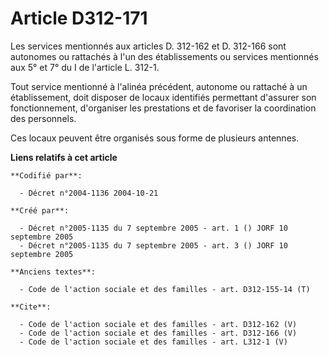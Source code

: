 # Article D312-171

Les services mentionnés aux articles D. 312-162 et D. 312-166 sont autonomes ou rattachés à l'un des établissements ou
services mentionnés aux 5° et 7° du I de l'article L. 312-1. 

Tout service mentionné à l'alinéa précédent, autonome ou rattaché à un établissement, doit disposer de locaux identifiés
permettant d'assurer son fonctionnement, d'organiser les prestations et de favoriser la coordination des personnels. 

Ces locaux peuvent être organisés sous forme de plusieurs antennes.

**Liens relatifs à cet article**

	**Codifié par**:

	  - Décret n°2004-1136 2004-10-21

	**Créé par**:

	  - Décret n°2005-1135 du 7 septembre 2005 - art. 1 () JORF 10 septembre 2005
	  - Décret n°2005-1135 du 7 septembre 2005 - art. 3 () JORF 10 septembre 2005

	**Anciens textes**:

	  - Code de l'action sociale et des familles - art. D312-155-14 (T)

	**Cite**:

	  - Code de l'action sociale et des familles - art. D312-162 (V)
	  - Code de l'action sociale et des familles - art. D312-166 (V)
	  - Code de l'action sociale et des familles - art. L312-1 (V)
